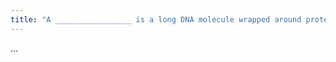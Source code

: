 ```yaml
---
title: "A _________________ is a long DNA molecule wrapped around proteins and wound tightly."
---
```

...


